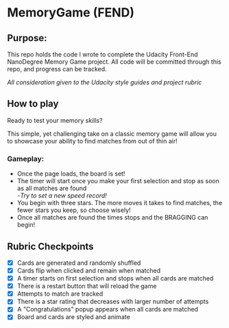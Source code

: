 # MemoryGame (FEND)
## Purpose:
  This repo holds the code I wrote to complete the Udacity Front-End NanoDegree Memory Game project. All code will be committed through this repo, and progress can be tracked.

_All consideration given to the Udacity style guides and project rubric_


## How to play

  Ready to test your memory skills?

  This simple, yet challenging take on a classic memory game will allow you to showcase your ability to find matches from out of thin air!


### Gameplay:

* Once the page loads, the board is set!
* The timer will start once you make your first selection and stop as soon as all matches are found <br>
  -*Try to set a new speed record!*
* You begin with three stars. The more moves it takes to find matches,
    the fewer stars you keep, so choose wisely!
* Once all matches are found the times stops and the BRAGGING can begin!


## Rubric Checkpoints

  - [x] Cards are generated and randomly shuffled
  - [x] Cards flip when clicked and remain when matched
  - [x] A timer starts on first selection and stops when all cards are matched
  - [x] There is a restart button that will reload the game
  - [x] Attempts to match are tracked
  - [x] There is a star rating that decreases with larger number of attempts
  - [x] A "Congratulations" popup appears when all cards are matched
  - [x] Board and cards are styled and animate
